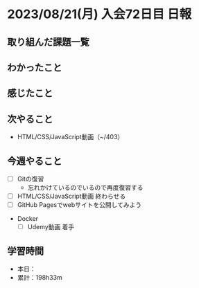 # 2023/08/21(月) 入会72日目 日報

## 取り組んだ課題一覧

## わかったこと

## 感じたこと

## 次やること

- HTML/CSS/JavaScript動画（~/403）

## 今週やること

- [ ] Gitの復習
  - 忘れかけているのでいるので再度復習する
- [ ] HTML/CSS/JavaScript動画 終わらせる
- [ ] GitHub Pagesでwebサイトを公開してみよう
- Docker
  - [ ] Udemy動画 着手

## 学習時間

- 本日：
- 累計：198h33m
